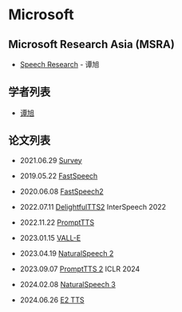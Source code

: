 # Microsoft

## Microsoft Research Asia (MSRA)

- [Speech Research](https://speechresearch.github.io) - 谭旭

## 学者列表

- [谭旭](../Authors/Xu_Tan_(谭旭).md)

## 论文列表

- 2021.06.29 [Survey](../Surveys/2021.06.29_A_Survey_on_Neural_Speech_Synthesis_63P/_ToC.md)


- 2019.05.22 [FastSpeech](../Models/TTS2_Acoustic/2019.05.22_FastSpeech.md)
- 2020.06.08 [FastSpeech2](../Models/TTS2_Acoustic/2020.06.08_FastSpeech2.md)
- 2022.07.11 [DelightfulTTS2](../Models/TTS2_Acoustic/2022.07.11_DelightfulTTS2.md) InterSpeech 2022
- 2022.11.22 [PromptTTS](../Models/Prompt/2022.11.22_PromptTTS.md)
- 2023.01.15 [VALL-E](../Models/Speech_LLM/2023.01.05_VALL-E.md)
- 2023.04.19 [NaturalSpeech 2](../Models/Diffusion/2023.04.18_NaturalSpeech2.md)
- 2023.09.07 [PromptTTS 2](../Models/Prompt/2023.09.05_PromptTTS2.md) ICLR 2024
- 2024.02.08 [NaturalSpeech 3](../Models/Diffusion/2024.03.05_NaturalSpeech3.md)
- 2024.06.26 [E2 TTS](../Models/Flow/2024.06.26_E2_TTS.md)

